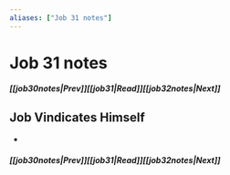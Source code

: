 ```yaml
---
aliases: ["Job 31 notes"]
---
```

# Job 31 notes
##### <span class=arrow-left></span>[[job30notes|Prev]]<span class=navigation-separator></span>[[job31|Read]]<span class=navigation-separator></span>[[job32notes|Next]]<span class=arrow-right></span>
## Job Vindicates Himself
- 
##### <span class=arrow-left></span>[[job30notes|Prev]]<span class=navigation-separator></span>[[job31|Read]]<span class=navigation-separator></span>[[job32notes|Next]]<span class=arrow-right></span>